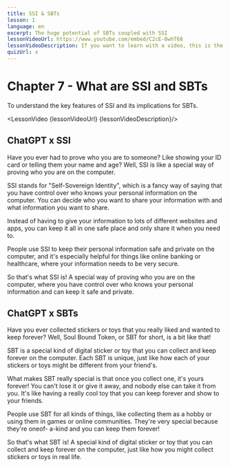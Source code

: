 ```yaml
---
title: SSI & SBTs
lesson: 1
language: en
excerpt: The huge potential of SBTs coupled with SSI
lessonVideoUrl: https://www.youtube.com/embed/C2cE-8whT68 
lessonVideoDescription: If you want to learn with a video, this is the way to do it.
quizUrl: x
---
```


<script>
  import LessonVideo from '$lib/components/atoms/LessonVideo.svelte';   
</script>

# Chapter 7 - What are SSI and SBTs

To understand the key features of SSI and its implications for SBTs.

<LessonVideo {lessonVideoUrl} {lessonVideoDescription}/>

## ChatGPT x SSI

Have you ever had to prove who you are to someone? Like showing your ID card or
telling them your name and age? Well, SSI is like a special way of proving who you
are on the computer.

SSI stands for "Self-Sovereign Identity", which is a fancy way of saying that you
have control over who knows your personal information on the computer. You can
decide who you want to share your information with and what information you
want to share.

Instead of having to give your information to lots of different websites and apps,
you can keep it all in one safe place and only share it when you need to.

People use SSI to keep their personal information safe and private on the
computer, and it's especially helpful for things like online banking or healthcare,
where your information needs to be very secure.

So that's what SSI is! A special way of proving who you are on the computer, where
you have control over who knows your personal information and can keep it safe
and private.

## ChatGPT x SBTs

Have you ever collected stickers or toys that you really liked and wanted to keep
forever? Well, Soul Bound Token, or SBT for short, is a bit like that!

SBT is a special kind of digital sticker or toy that you can collect and keep forever
on the computer. Each SBT is unique, just like how each of your stickers or toys
might be different from your friend's.

What makes SBT really special is that once you collect one, it's yours forever! You
can't lose it or give it away, and nobody else can take it from you. It's like having a
really cool toy that you can keep forever and show to your friends.

People use SBT for all kinds of things, like collecting them as a hobby or using
them in games or online communities. They're very special because they're oneof-
a-kind and you can keep them forever!

So that's what SBT is! A special kind of digital sticker or toy that you can collect
and keep forever on the computer, just like how you might collect stickers or toys
in real life.
